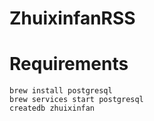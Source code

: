 # ZhuixinfanRSS



# Requirements

```shell
brew install postgresql
brew services start postgresql
createdb zhuixinfan
```
